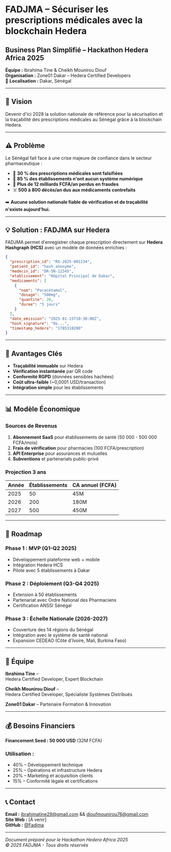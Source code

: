 # FADJMA – Sécuriser les prescriptions médicales avec la blockchain Hedera

## Business Plan Simplifié – Hackathon Hedera Africa 2025

**Équipe :** Ibrahima Tine & Cheikh Mounirou Diouf  
**Organisation :** Zone01 Dakar – Hedera Certified Developers  
📍 **Localisation :** Dakar, Sénégal

---

## 🎯 Vision

Devenir d'ici 2028 la solution nationale de référence pour la sécurisation et la traçabilité des prescriptions médicales au Sénégal grâce à la blockchain Hedera.

---

## ⚠️ Problème

Le Sénégal fait face à une crise majeure de confiance dans le secteur pharmaceutique :

* 💊 **30 % des prescriptions médicales sont falsifiées**
* 🏥 **85 % des établissements n'ont aucun système numérique**
* 💸 **Plus de 12 milliards FCFA/an perdus en fraudes**
* ☠️ **500 à 800 décès/an dus aux médicaments contrefaits**

➡️ **Aucune solution nationale fiable de vérification et de traçabilité n'existe aujourd'hui.**

---

## 💡 Solution : FADJMA sur Hedera

FADJMA permet d'enregistrer chaque prescription directement sur **Hedera Hashgraph (HCS)** avec un modèle de données enrichies :

```json
{
  "prescription_id": "RX-2025-001234",
  "patient_id": "hash_anonyme",
  "medecin_id": "DR-SN-12345",
  "etablissement": "Hôpital Principal de Dakar",
  "medicaments": [
    {
      "nom": "Paracétamol",
      "dosage": "500mg",
      "quantite": 20,
      "duree": "5 jours"
    }
  ],
  "date_emission": "2025-01-15T10:30:00Z",
  "hash_signature": "0x...",
  "timestamp_hedera": "1705318200"
}
```

---

## 🔐 Avantages Clés

* **Traçabilité immuable** sur Hedera
* **Vérification instantanée** par QR code
* **Conformité RGPD** (données sensibles hachées)
* **Coût ultra-faible** (~0,0001 USD/transaction)
* **Intégration simple** pour les établissements

---

## 📊 Modèle Économique

### Sources de Revenus

1. **Abonnement SaaS** pour établissements de santé (50 000 - 500 000 FCFA/mois)
2. **Frais de vérification** pour pharmacies (100 FCFA/prescription)
3. **API Enterprise** pour assurances et mutuelles
4. **Subventions** et partenariats public-privé

### Projection 3 ans

| Année | Établissements | CA annuel (FCFA) |
|-------|---------------|------------------|
| 2025  | 50            | 45M              |
| 2026  | 200           | 180M             |
| 2027  | 500           | 450M             |

---

## 🚀 Roadmap

### Phase 1 : MVP (Q1-Q2 2025)
- Développement plateforme web + mobile
- Intégration Hedera HCS
- Pilote avec 5 établissements à Dakar

### Phase 2 : Déploiement (Q3-Q4 2025)
- Extension à 50 établissements
- Partenariat avec Ordre National des Pharmaciens
- Certification ANSSI Sénégal

### Phase 3 : Échelle Nationale (2026-2027)
- Couverture des 14 régions du Sénégal
- Intégration avec le système de santé national
- Expansion CEDEAO (Côte d'Ivoire, Mali, Burkina Faso)

---

## 👥 Équipe

**Ibrahima Tine** –  
Hedera Certified Developer, Expert Blockchain

**Cheikh Mounirou Diouf** –   
Hedera Certified Developer, Spécialiste Systèmes Distribués

**Zone01 Dakar** – Partenaire Formation & Innovation

---

## 💰 Besoins Financiers

**Financement Seed : 50 000 USD** (32M FCFA)

### Utilisation :
* 40% – Développement technique
* 25% – Opérations et infrastructure Hedera
* 20% – Marketing et acquisition clients
* 15% – Conformité légale et certifications

---

## 📞 Contact

**Email :** ibrahimatine29@gmail.com && dioufmounirou76@gmail.com  
**Site Web :** [À venir]  
**GitHub :** [@Fadjma](https://github.com/ibrahimatine/fadjma)

---

*Document préparé pour le Hackathon Hedera Africa 2025*  
*© 2025 FADJMA - Tous droits réservés*